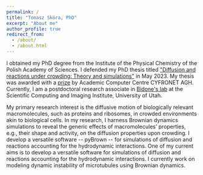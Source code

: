 ```yaml
---
permalink: /
title: "Tomasz Skóra, PhD"
excerpt: "About me"
author_profile: true
redirect_from: 
  - /about/
  - /about.html
---
```


I obtained my PhD degree from the Institute of the Physical Chemistry of the Polish Academy of Sciences.
I defended my PhD thesis titled ["Diffusion and reactions under crowding: Theory and simulations"](https://ichf.edu.pl/files/BIP/202303DoktoratTomaszSylwesterSkora/main.pdf) in May 2023.
My thesis was awarded with a [prize](https://www.cyfronet.pl/aktualnosci_i_wydarzenia/19888,3,komunikat,konkurs_na_prace_doktorska_-_edycja_2023_-_wyniki.html) by Academic Computer Centre CYFRONET AGH.
Currently, I am a postdoctoral research associate in [Bidone's lab](https://bidone.bme.utah.edu/) at the Scientific Computing and Imaging Institute, University of Utah.

My primary research interest is the diffusive motion of biologically relevant macromolecules, such as proteins and ribosomes, in crowded  environments akin to biological cells.
In my research, I harness Brownian dynamics simulations to reveal the generic effects of macromolecules’ properties, e.g., their shape and activity, on the diffusion properties upon crowding.
I develop a versatile software -- pyBrown -- for simulations of diffusion and reactions accounting for the hydrodynamic interactions.
One of my current aims is to develop a versatile software for simulations of diffusion and reactions accounting for the hydrodynamic interactions.
I currently work on modeling dynamic instability of microtubules using Brownian dynamics.
